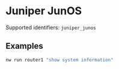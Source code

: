 # Juniper JunOS

Supported identifiers: `juniper_junos`

## Examples

```bash
nw run router1 "show system information"
```
